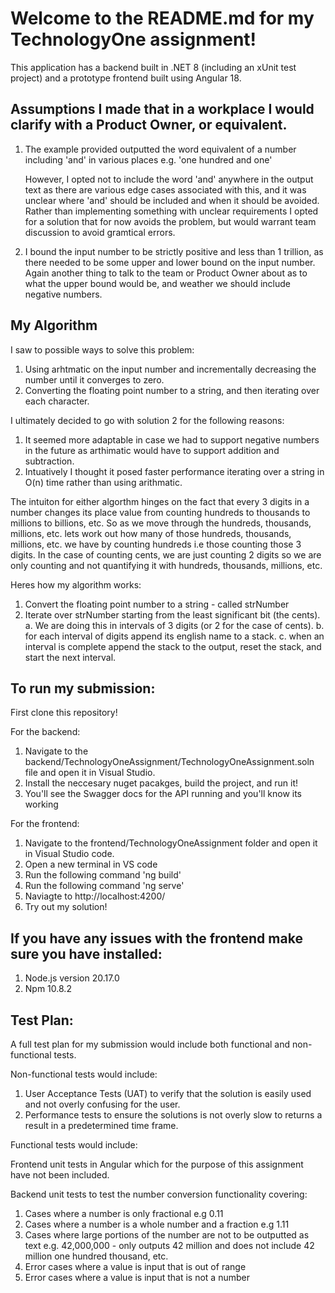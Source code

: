 # Welcome to the README.md for my TechnologyOne assignment!

This application has a backend built in .NET 8 (including an xUnit test project) and a prototype frontend built using Angular 18.

## Assumptions I made that in a workplace I would clarify with a Product Owner, or equivalent.

  1. The example provided outputted the word equivalent of a number including 'and' in various places e.g. 'one hundred and one'
     
     However, I opted not to include the word 'and' anywhere in the output text as there are various edge cases associated with this,
     and it was unclear where 'and' should be included and when it should be avoided. Rather than implementing something with unclear
     requirements I opted for a solution that for now avoids the problem, but would warrant team discussion to avoid gramtical errors.
    
  2. I bound the input number to be strictly positive and less than 1 trillion, as there needed to be some upper and lower bound on the
     input number. Again another thing to talk to the team or Product Owner about as to what the upper bound would be, and weather we should
     include negative numbers.

## My Algorithm

I saw to possible ways to solve this problem:
  1. Using arhtmatic on the input number and incrementally decreasing the number until it converges to zero.
  2. Converting the floating point number to a string, and then iterating over each character.

I ultimately decided to go with solution 2 for the following reasons:
  1. It seemed more adaptable in case we had to support negative numbers in the future as arthimatic would have to support addition and subtraction.
  2. Intuatively I thought it posed faster performance iterating over a string in O(n) time rather than using arithmatic.


The intuiton for either algorthm hinges on the fact that every 3 digits in a number changes its place value from counting 
hundreds to thousands to millions to billions, etc. So as we move through the hundreds, thousands, millions, etc. lets 
work out how many of those hundreds, thousands, millions, etc. we have by counting hundreds i.e those counting those 3 digits. 
In the case of counting cents, we are just counting 2 digits so we are only counting and not quantifying it with hundreds, thousands, millions, etc.

Heres how my algorithm works:

  1. Convert the floating point number to a string - called strNumber
  2. Iterate over strNumber starting from the least significant bit (the cents).
       a. We are doing this in intervals of 3 digits (or 2 for the case of cents).
       b. for each interval of digits append its english name to a stack.
       c. when an interval is complete append the stack to the output, reset the stack, and start the next interval.

## To run my submission:

First clone this repository!

For the backend: 
  1. Navigate to the backend/TechnologyOneAssignment/TechnologyOneAssignment.soln file and open it in Visual Studio.
  2. Install the neccesary nuget pacakges, build the project, and run it!
  3. You'll see the Swagger docs for the API running and you'll know its working

For the frontend:
  1. Navigate to the frontend/TechnologyOneAssignment folder and open it in Visual Studio code.
  2. Open a new terminal in VS code
  3. Run the following command 'ng build'
  4. Run the following command 'ng serve' 
  5. Naviagte to http://localhost:4200/
  6. Try out my solution!

## If you have any issues with the frontend make sure you have installed:
  1. Node.js version 20.17.0
  2. Npm 10.8.2

## Test Plan:

  A full test plan for my submission would include both functional and non-functional tests.

  Non-functional tests would include:
  1. User Acceptance Tests (UAT) to verify that the solution is easily used and not overly confusing for the user.
  2. Performance tests to ensure the solutions is not overly slow to returns a result in a predetermined time frame.

  Functional tests would include:
  
  Frontend unit tests in Angular which for the purpose of this assignment have not been included.
  
  Backend unit tests to test the number conversion functionality covering:
  1. Cases where a number is only fractional e.g 0.11
  2. Cases where a number is a whole number and a fraction e.g 1.11
  3. Cases where large portions of the number are not to be outputted as text e.g. 42,000,000 - only outputs 42 million and does not include 42 million one hundred thousand, etc.
  4. Error cases where a value is input that is out of range
  5. Error cases where a value is input that is not a number


